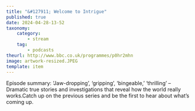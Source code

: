```yaml
---
title: "&#127911; Welcome to Intrigue"
published: true
date: 2024-04-28-13-52
taxonomy:
    category:
        - stream
    tag:
        - podcasts
theurl: http://www.bbc.co.uk/programmes/p0hr2mhn
image: artwork-resized.JPEG
template: item
---
```


Episode summary: &lsquo;Jaw-dropping&rsquo;, &lsquo;gripping&rsquo;, &lsquo;bingeable,&rsquo; &lsquo;thrilling&rsquo; &ndash; Dramatic true stories and investigations that reveal how the world really works.Catch up on the previous series and be the first to hear about what&rsquo;s coming up.
